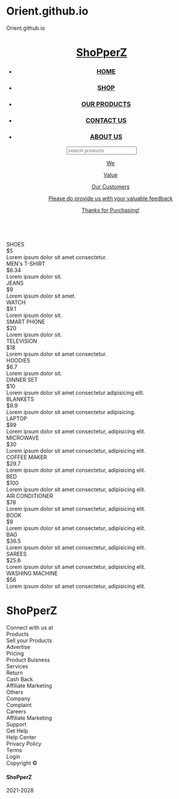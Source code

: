 # Orient.github.io
Orient.github.io

<html lang="en">
    <head>
        <meta charset="UTF-8" />
        <meta http-equiv="X-UA-Compatible" content="IE=edge" />
        <meta name="viewport" content="width=device-width, initial-scale=1.0" />
        <title>Document</title>
        <link rel="stylesheet" href="./ecommerce.css" />
        <link
            href="https://unpkg.com/ionicons@4.5.10-0/dist/css/ionicons.min.css"
            rel="stylesheet"
        />
    </head>
    <body>
        <header>
            <div class="logo"><a href="#"><h1>ShoPperZ</h1></a></div>
            <div class="menu">
                <a href=""><ion-icon name="close" class="close"></ion-icon></a>
                <ul>
                    <li><h3><a href="#" class="under">HOME</a></h3></li>
                    <li><h3><a href="#" class="under">SHOP</a></h3></li>
                    <li><h3><a href="#" class="under">OUR PRODUCTS</a></h3></li>
                    <li><h3><a href="#" class="under">CONTACT US</a></h3></li>
                    <li><h3><a href="#" class="under">ABOUT US</a></h3></li>
                </ul>
            </div>
            <div class="search">
                <a href=""
                    ><input
                        type="text"
                        placeholder="search products"
                        id="input"
                    />
                    <ion-icon class="s" name="search"></ion-icon>
                </a>
            </div>
            <div class="heading">
                <ul>
                    <ul><a href="#" class="under">We</a></ul>
                    <ul><a href="#" class="under">Value</a></ul>
                    <ul><a href="#" class="under">Our Customers</a></ul>
                    <ul><a href="#" class="under">Please do provide us with your valuable feedback</a></ul>
                    <ul><a href="#" class="under">Thanks for Purchasing!</a></ul>
                </ul>
            </div>
            <div class="heading1">
                <ion-icon name="menu" class="ham"></ion-icon>
            </div>
        </header>
        <section>
            <div class="section">
                <div class="section1">
                    <div class="img-slider">
                        <img
                            src="https://images.pexels.com/photos/6347888/pexels-photo-6347888.jpeg?auto=compress&cs=tinysrgb&dpr=2&h=750&w=1260"
                            alt=""
                            class="img"
                        />
                        <img
                            src="https://images.pexels.com/photos/3962294/pexels-photo-3962294.jpeg?auto=compress&cs=tinysrgb&dpr=2&h=750&w=1260"
                            alt=""
                            class="img"
                        />
                        <img
                            src="https://images.pexels.com/photos/2292953/pexels-photo-2292953.jpeg?auto=compress&cs=tinysrgb&dpr=2&w=500"
                            alt=""
                            class="img"
                        />
                        <img
                            src="https://images.pexels.com/photos/1229861/pexels-photo-1229861.jpeg?auto=compress&cs=tinysrgb&dpr=2&h=750&w=1260"
                            alt=""
                            class="img"
                        />
                        <img
                            src="https://images.pexels.com/photos/1598505/pexels-photo-1598505.jpeg?auto=compress&cs=tinysrgb&dpr=2&h=750&w=1260"
                            alt=""
                            class="img"
                        />
                    </div>
                </div>
                <div class="section2">
                    <div class="container">
                        <div class="items">
                            <div class="img img1">
                                <img
                                    src="https://images.pexels.com/photos/1464625/pexels-photo-1464625.jpeg?auto=compress&cs=tinysrgb&dpr=2&h=650&w=940"
                                    alt=""
                                />
                            </div>
                            <div class="name">SHOES</div>
                            <div class="price">$5</div>
                            <div class="info">
                                Lorem ipsum dolor sit amet consectetur.
                            </div>
                        </div>
                        <div class="items">
                            <div class="img img2">
                                <img
                                    src="https://images.pexels.com/photos/3649765/pexels-photo-3649765.jpeg?auto=compress&cs=tinysrgb&dpr=1&w=500"
                                    alt=""
                                />
                            </div>
                            <div class="name">MEN's T-SHIRT</div>
                            <div class="price">$6.34</div>
                            <div class="info">Lorem ipsum dolor sit.</div>
                        </div>
                        <div class="items">
                            <div class="img img3">
                                <img
                                    src="https://media.istockphoto.com/photos/folded-blue-jeans-on-a-white-background-modern-casual-clothing-flat-picture-id1281304280"
                                    alt=""
                                />
                            </div>
                            <div class="name">JEANS</div>
                            <div class="price">$9</div>
                            <div class="info">Lorem ipsum dolor sit amet.</div>
                        </div>
                        <div class="items">
                            <div class="img img1">
                                <img
                                    src="https://images.pexels.com/photos/8839887/pexels-photo-8839887.jpeg?auto=compress&cs=tinysrgb&dpr=2&h=650&w=940"
                                    alt=""
                                />
                            </div>
                            <div class="name">WATCH</div>
                            <div class="price">$9.1</div>
                            <div class="info">Lorem ipsum dolor sit.</div>
                        </div>
                        <div class="items">
                            <div class="img img1">
                                <img
                                    src="https://images.pexels.com/photos/6858618/pexels-photo-6858618.jpeg?auto=compress&cs=tinysrgb&dpr=2&h=650&w=940"
                                    alt=""
                                />
                            </div>
                            <div class="name">SMART PHONE</div>
                            <div class="price">$20</div>
                            <div class="info">Lorem ipsum dolor sit.</div>
                        </div>
                        <div class="items">
                            <div class="img img1">
                                <img
                                    src="https://images.pexels.com/photos/5552789/pexels-photo-5552789.jpeg?auto=compress&cs=tinysrgb&dpr=2&h=650&w=940"
                                    alt=""
                                />
                            </div>
                            <div class="name">TELEVISION</div>
                            <div class="price">$18</div>
                            <div class="info">
                                Lorem ipsum dolor sit amet consectetur.
                            </div>
                        </div>
                        <div class="items">
                            <div class="img img1">
                                <img
                                    src="https://images.pexels.com/photos/4295985/pexels-photo-4295985.jpeg?auto=compress&cs=tinysrgb&dpr=1&w=500"
                                    alt=""
                                />
                            </div>
                            <div class="name">HOODIES</div>
                            <div class="price">$6.7</div>
                            <div class="info">Lorem ipsum dolor sit.</div>
                        </div>
                        <div class="items">
                            <div class="img img1">
                                <img
                                    src="https://media.istockphoto.com/photos/vintage-plates-with-silver-teaspoons-picture-id184363070"
                                    alt=""
                                />
                            </div>
                            <div class="name">DINNER SET</div>
                            <div class="price">$10</div>
                            <div class="info">
                                Lorem ipsum dolor sit amet consectetur
                                adipisicing elit.
                            </div>
                        </div>
                        <div class="items">
                            <div class="img img1">
                                <img
                                    src="https://images.pexels.com/photos/6463348/pexels-photo-6463348.jpeg?auto=compress&cs=tinysrgb&dpr=1&w=500"
                                    alt=""
                                />
                            </div>
                            <div class="name">BLANKETS</div>
                            <div class="price">$9.9</div>
                            <div class="info">
                                Lorem ipsum dolor sit amet consectetur
                                adipisicing.
                            </div>
                        </div>
                        <div class="items">
                            <div class="img img1">
                                <img
                                    src="https://images.pexels.com/photos/2659939/pexels-photo-2659939.jpeg?auto=compress&cs=tinysrgb&dpr=1&w=500"
                                    alt=""
                                />
                            </div>
                            <div class="name">LAPTOP</div>
                            <div class="price">$99</div>
                            <div class="info">
                                Lorem ipsum dolor sit amet consectetur,
                                adipisicing elit.
                            </div>
                        </div>
                        <div class="items">
                            <div class="img img1">
                                <img
                                    src="https://media.istockphoto.com/photos/modern-kitchen-microwave-oven-picture-id1144960519"
                                    alt=""
                                />
                            </div>
                            <div class="name">MICROWAVE</div>
                            <div class="price">$30</div>
                            <div class="info">
                                Lorem ipsum dolor sit amet consectetur,
                                adipisicing elit.
                            </div>
                        </div>
                        <div class="items">
                            <div class="img img1">
                                <img
                                    src="https://media.istockphoto.com/photos/black-coffee-maker-with-green-led-lights-picture-id177395430"
                                    alt=""
                                />
                            </div>
                            <div class="name">COFFEE MAKER</div>
                            <div class="price">$29.7</div>
                            <div class="info">
                                Lorem ipsum dolor sit amet consectetur,
                                adipisicing elit.
                            </div>
                        </div>
                        <div class="items">
                            <div class="img img1">
                                <img
                                    src="https://images.pexels.com/photos/6606354/pexels-photo-6606354.jpeg?auto=compress&cs=tinysrgb&dpr=1&w=500"
                                    alt=""
                                />
                            </div>
                            <div class="name">BED</div>
                            <div class="price">$100</div>
                            <div class="info">
                                Lorem ipsum dolor sit amet consectetur,
                                adipisicing elit.
                            </div>
                        </div>
                        <div class="items">
                            <div class="img img1">
                                <img
                                    src="https://media.istockphoto.com/photos/woman-turning-on-air-conditioner-picture-id1325708905"
                                    alt=""
                                />
                            </div>
                            <div class="name">AIR CONDITIONER</div>
                            <div class="price">$78</div>
                            <div class="info">
                                Lorem ipsum dolor sit amet consectetur,
                                adipisicing elit.
                            </div>
                        </div>
                        <div class="items">
                            <div class="img img1">
                                <img
                                    src="https://images.pexels.com/photos/5834/nature-grass-leaf-green.jpg?auto=compress&cs=tinysrgb&dpr=2&h=650&w=940"
                                    alt=""
                                />
                            </div>
                            <div class="name">BOOK</div>
                            <div class="price">$9</div>
                            <div class="info">
                                Lorem ipsum dolor sit amet consectetur,
                                adipisicing elit.
                            </div>
                        </div>
                        <div class="items">
                            <div class="img img1">
                                <img
                                    src="https://images.pexels.com/photos/4339598/pexels-photo-4339598.jpeg?auto=compress&cs=tinysrgb&dpr=2&h=650&w=940"
                                    alt=""
                                />
                            </div>
                            <div class="name">BAG</div>
                            <div class="price">$36.5</div>
                            <div class="info">
                                Lorem ipsum dolor sit amet consectetur,
                                adipisicing elit.
                            </div>
                        </div>
                        <div class="items">
                            <div class="img img1">
                                <img
                                    src="https://media.istockphoto.com/photos/hand-of-a-lady-selecting-yellow-colored-saree-in-a-shop-picture-id1301740530"
                                    alt=""
                                />
                            </div>
                            <div class="name">SAREES</div>
                            <div class="price">$25.6</div>
                            <div class="info">
                                Lorem ipsum dolor sit amet consectetur,
                                adipisicing elit.
                            </div>
                        </div>
                        <div class="items">
                            <div class="img img1">
                                <img
                                    src="https://images.pexels.com/photos/5816934/pexels-photo-5816934.jpeg?auto=compress&cs=tinysrgb&dpr=2&h=650&w=940"
                                    alt=""
                                />
                            </div>
                            <div class="name">WASHING MACHINE</div>
                            <div class="price">$56</div>
                            <div class="info">
                                Lorem ipsum dolor sit amet consectetur,
                                adipisicing elit.
                            </div>
                        </div>
                    </div>
                </div>
            </div>
        </section>
        <footer>
            <div class="footer0"><h1>ShoPperZ</h1></div>
            <div class="footer1">
                Connect with us at
                <div class="social-media">
                    <a href="#"> <ion-icon name="logo-facebook"></ion-icon> </a>
                    <a href="#"> <ion-icon name="logo-linkedin"></ion-icon> </a>
                    <a href="#"> <ion-icon name="logo-youtube"></ion-icon> </a>
                    <a href="#">
                        <ion-icon name="logo-instagram"></ion-icon>
                    </a>
                    <a href="#"> <ion-icon name="logo-twitter"></ion-icon> </a>
                </div>
            </div>
            <div class="footer2">
                <div class="product">
                    <div class="heading">Products</div>
                    <div class="div">Sell your Products</div>
                    <div class="div">Advertise</div>
                    <div class="div">Pricing</div>
                    <div class="div">Product Buisness</div>
                </div>
                <div class="services">
                    <div class="heading">Services</div>
                    <div class="div">Return</div>
                    <div class="div">Cash Back</div>
                    <div class="div">Affiliate Marketing</div>
                    <div class="div">Others</div>
                </div>
                <div class="Company">
                    <div class="heading">Company</div>
                    <div class="div">Complaint</div>
                    <div class="div">Careers</div>
                    <div class="div">Affiliate Marketing</div>
                    <div class="div">Support</div>
                </div>
                <div class="Get Help">
                    <div class="heading">Get Help</div>
                    <div class="div">Help Center</div>
                    <div class="div">Privacy Policy</div>
                    <div class="div">Terms</div>
                    <div class="div">Login</div>
                </div>
            </div>
            <div class="footer3">
                Copyright ©️
                <h4>ShoPperZ</h4>
                2021-2028
            </div>
        </footer>
        <script src="https://unpkg.com/ionicons@4.5.10-0/dist/ionicons.js"></script>
        <script src="./ecommerce.js"></script>
    </body>
</html>
